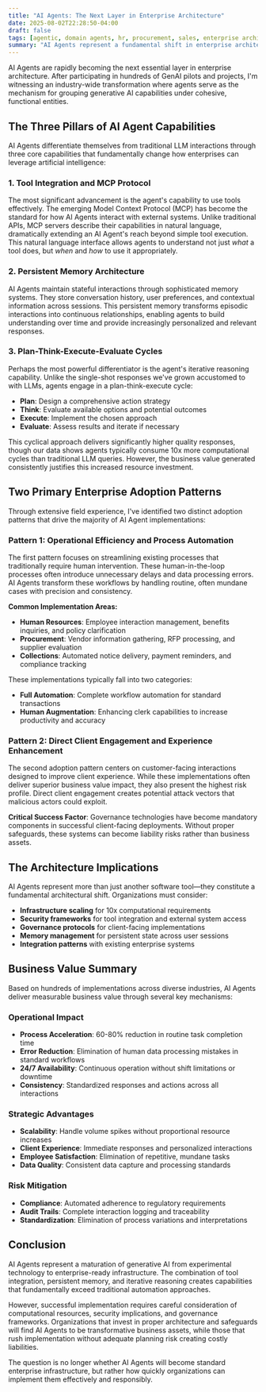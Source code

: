 ```yaml
---
title: "AI Agents: The Next Layer in Enterprise Architecture"
date: 2025-08-02T22:28:50-04:00
draft: false
tags: [agentic, domain agents, hr, procurement, sales, enterprise architecture, automation]
summary: "AI Agents represent a fundamental shift in enterprise architecture, offering tool integration, memory persistence, and iterative reasoning. Based on hundreds of GenAI implementations, we explore two primary adoption patterns and their business impact."
---
```


AI Agents are rapidly becoming the next essential layer in enterprise architecture. After participating in hundreds of GenAI pilots and projects, I'm witnessing an industry-wide transformation where agents serve as the mechanism for grouping generative AI capabilities under cohesive, functional entities.

## The Three Pillars of AI Agent Capabilities

AI Agents differentiate themselves from traditional LLM interactions through three core capabilities that fundamentally change how enterprises can leverage artificial intelligence:

### 1. Tool Integration and MCP Protocol
The most significant advancement is the agent's capability to use tools effectively. The emerging Model Context Protocol (MCP) has become the standard for how AI Agents interact with external systems. Unlike traditional APIs, MCP servers describe their capabilities in natural language, dramatically extending an AI Agent's reach beyond simple tool execution. This natural language interface allows agents to understand not just *what* a tool does, but *when* and *how* to use it appropriately.

### 2. Persistent Memory Architecture
AI Agents maintain stateful interactions through sophisticated memory systems. They store conversation history, user preferences, and contextual information across sessions. This persistent memory transforms episodic interactions into continuous relationships, enabling agents to build understanding over time and provide increasingly personalized and relevant responses.

### 3. Plan-Think-Execute-Evaluate Cycles
Perhaps the most powerful differentiator is the agent's iterative reasoning capability. Unlike the single-shot responses we've grown accustomed to with LLMs, agents engage in a plan-think-execute cycle:

- **Plan**: Design a comprehensive action strategy
- **Think**: Evaluate available options and potential outcomes  
- **Execute**: Implement the chosen approach
- **Evaluate**: Assess results and iterate if necessary

This cyclical approach delivers significantly higher quality responses, though our data shows agents typically consume 10x more computational cycles than traditional LLM queries. However, the business value generated consistently justifies this increased resource investment.

## Two Primary Enterprise Adoption Patterns

Through extensive field experience, I've identified two distinct adoption patterns that drive the majority of AI Agent implementations:

### Pattern 1: Operational Efficiency and Process Automation

The first pattern focuses on streamlining existing processes that traditionally require human intervention. These human-in-the-loop processes often introduce unnecessary delays and data processing errors. AI Agents transform these workflows by handling routine, often mundane cases with precision and consistency.

**Common Implementation Areas:**
- **Human Resources**: Employee interaction management, benefits inquiries, and policy clarification
- **Procurement**: Vendor information gathering, RFP processing, and supplier evaluation
- **Collections**: Automated notice delivery, payment reminders, and compliance tracking

These implementations typically fall into two categories:
- **Full Automation**: Complete workflow automation for standard transactions
- **Human Augmentation**: Enhancing clerk capabilities to increase productivity and accuracy

### Pattern 2: Direct Client Engagement and Experience Enhancement

The second adoption pattern centers on customer-facing interactions designed to improve client experience. While these implementations often deliver superior business value impact, they also present the highest risk profile. Direct client engagement creates potential attack vectors that malicious actors could exploit.

**Critical Success Factor**: Governance technologies have become mandatory components in successful client-facing deployments. Without proper safeguards, these systems can become liability risks rather than business assets.

## The Architecture Implications

AI Agents represent more than just another software tool—they constitute a fundamental architectural shift. Organizations must consider:

- **Infrastructure scaling** for 10x computational requirements
- **Security frameworks** for tool integration and external system access
- **Governance protocols** for client-facing implementations
- **Memory management** for persistent state across user sessions
- **Integration patterns** with existing enterprise systems

## Business Value Summary

Based on hundreds of implementations across diverse industries, AI Agents deliver measurable business value through several key mechanisms:

### Operational Impact
- **Process Acceleration**: 60-80% reduction in routine task completion time
- **Error Reduction**: Elimination of human data processing mistakes in standard workflows
- **24/7 Availability**: Continuous operation without shift limitations or downtime
- **Consistency**: Standardized responses and actions across all interactions

### Strategic Advantages  
- **Scalability**: Handle volume spikes without proportional resource increases
- **Client Experience**: Immediate responses and personalized interactions
- **Employee Satisfaction**: Elimination of repetitive, mundane tasks
- **Data Quality**: Consistent data capture and processing standards

### Risk Mitigation
- **Compliance**: Automated adherence to regulatory requirements
- **Audit Trails**: Complete interaction logging and traceability
- **Standardization**: Elimination of process variations and interpretations

## Conclusion

AI Agents represent a maturation of generative AI from experimental technology to enterprise-ready infrastructure. The combination of tool integration, persistent memory, and iterative reasoning creates capabilities that fundamentally exceed traditional automation approaches.

However, successful implementation requires careful consideration of computational resources, security implications, and governance frameworks. Organizations that invest in proper architecture and safeguards will find AI Agents to be transformative business assets, while those that rush implementation without adequate planning risk creating costly liabilities.

The question is no longer whether AI Agents will become standard enterprise infrastructure, but rather how quickly organizations can implement them effectively and responsibly. 

